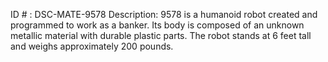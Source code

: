 ID # : DSC-MATE-9578
Description: 9578 is a humanoid robot created and programmed to work as a banker. Its body is composed of an unknown metallic material with durable plastic parts. The robot stands at 6 feet tall and weighs approximately 200 pounds.